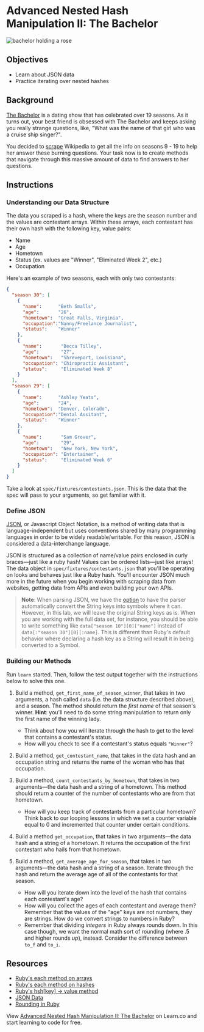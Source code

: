   # Advanced Nested Hash Manipulation II: The Bachelor

![bachelor holding a rose](https://s3-us-west-2.amazonaws.com/web-dev-readme-photos/the-bachelor/The-Bachelor.jpg)

## Objectives

* Learn about JSON data
* Practice iterating over nested hashes

## Background

[The Bachelor][] is a dating show that has celebrated over 19 seasons. As it
turns out, your best friend is obsessed with The Bachelor and keeps asking you
really strange questions, like, "What was the name of that girl who was a cruise
ship singer?".

You decided to [scrape][] Wikipedia to get all the info on seasons 9 - 19 to
help her answer these burning questions. Your task now is to create methods that
navigate through this massive amount of data to find answers to her questions.

[The Bachelor]: http://en.wikipedia.org/wiki/The_Bachelor_%28U.S._TV_series%29
[scrape]: http://ruby.bastardsbook.com/chapters/html-parsing/

## Instructions

### Understanding our Data Structure

The data you scraped is a hash, where the keys are the season number and the
values are contestant arrays. Within these arrays, each contestant has their own
hash with the following key, value pairs:

* Name
* Age
* Hometown
* Status (ex. values are "Winner", "Eliminated Week 2", etc.)
* Occupation

Here's an example of two seasons, each with only two contestants:

```json
{
  "season 30": [
    {
      "name":      "Beth Smalls",
      "age":       "26",
      "hometown":  "Great Falls, Virginia",
      "occupation":"Nanny/Freelance Journalist",
      "status":    "Winner"
    },
    {
      "name":       "Becca Tilley",
      "age":        "27",
      "hometown":   "Shreveport, Louisiana",
      "occupation": "Chiropractic Assistant",
      "status":     "Eliminated Week 8"
    }
  ],
  "season 29": [
    {
      "name":      "Ashley Yeats",
      "age":       "24",
      "hometown":  "Denver, Colorado",
      "occupation":"Dental Assitant",
      "status":    "Winner"
    },
    {
      "name":       "Sam Grover",
      "age":        "29",
      "hometown":   "New York, New York",
      "occupation": "Entertainer",
      "status":     "Eliminated Week 6"
    }
  ]
}
```

Take a look at `spec/fixtures/contestants.json`. This is the data that the spec
will pass to your arguments, so get familiar with it.

### Define JSON

[JSON](http://json.org/), or Javascript Object Notation, is a method of writing
data that is language-independent but uses conventions shared by many
programming languages in order to be widely readable/writable. For this reason,
JSON is considered a data-interchange language.

JSON is structured as a collection of name/value pairs enclosed in curly
braces––just like a ruby hash! Values can be ordered lists––just like arrays!
The data object in `spec/fixtures/contestants.json` that you'll be operating on
looks and behaves just like a Ruby hash. You'll encounter JSON much more in the
future when you begin working with scraping data from websites, getting data
from APIs and even building your own APIs.

> **Note**: When parsing JSON, we have the [option][] to have the parser
> automatically convert the String keys into symbols where it can. However, in
> this lab, we will leave the original String keys as is. When you are working
> with the full data set, for instance, you should be able to write something
> like `data["season 10"][0]["name"]` instead of `data[:"season 30"][0][:name]`.
> This is different than Ruby's default behavior where declaring a hash key as a
> String will result it in being converted to a Symbol.

[option]: https://ruby-doc.org/stdlib-2.6.3/libdoc/json/rdoc/JSON.html#method-i-parse-21

### Building our Methods

Run `learn` started. Then, follow the test output together with the instructions
below to solve this one.

1. Build a method, `get_first_name_of_season_winner`, that takes in two
   arguments, a hash called `data` (i.e. the data structure described above),
   and a season. The method should return the *first name* of that season's
   winner. **Hint**: you'll need to do some string manipulation to return only
   the first name of the winning lady.

    * Think about how you will iterate through the hash to get to the level that
      contains a contestant's status.
    * How will you check to see if a contestant's status equals `"Winner"`?

2. Build a method, `get_contestant_name`, that takes in the data hash and an
   occupation string and returns the name of the woman who has that occupation.

3. Build a method, `count_contestants_by_hometown`, that takes in two
   arguments––the data hash and a string of a hometown. This method should
   return a counter of the number of contestants who are from that hometown.
  
    * How will you keep track of contestants from a particular hometown? Think
      back to our looping lessons in which we set a counter variable equal to 0
      and incremented that counter under certain conditions.

4. Build a method `get_occupation`, that takes in two arguments––the data hash
   and a string of a hometown. It returns the occupation of the first contestant
   who hails from that hometown.

5. Build a method, `get_average_age_for_season`, that takes in two
   arguments––the data hash and a string of a season. Iterate through the hash
   and return the average age of all of the contestants for that season.

    * How will you iterate down into the level of the hash that contains each
      contestant's age?
    * How will you collect the ages of each contestant and average them?
      Remember that the values of the "age" keys are not numbers, they are
      strings. How do we convert strings to numbers in Ruby?
    * Remember that dividing *integers* in Ruby always rounds down. In this case
      though, we want the normal math sort of rounding (where .5 and higher
      rounds *up*), instead. Consider the difference between `to_f` and `to_i`.

## Resources

* [Ruby's each method on arrays](http://www.ruby-doc.org/core-2.2.0/Array.html#method-i-each)
* [Ruby's each method on hashes](http://www.ruby-doc.org/core-2.2.0/Hash.html#method-i-each)
* [Ruby's hsh[key] → value method](http://ruby-doc.org/core-2.1.5/Hash.html#method-i-5B-5D)
* [JSON Data](http://json.org/)
* [Rounding in Ruby](http://ruby-doc.org/core-2.2.0/Float.html#method-i-round)

<p data-visibility='hidden'>View <a href='https://learn.co/lessons/the-bachelor-todo' title='Advanced Nested Hash Manipulation II: The Bachelor'>Advanced Nested Hash Manipulation II: The Bachelor</a> on Learn.co and start learning to code for free.</p>
